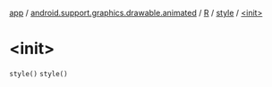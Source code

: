 [app](../../../index.md) / [android.support.graphics.drawable.animated](../../index.md) / [R](../index.md) / [style](index.md) / [&lt;init&gt;](.)

# &lt;init&gt;

`style()`
`style()`